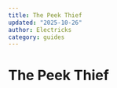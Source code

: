 ```yaml
---
title: The Peek Thief
updated: "2025-10-26"
author: Electricks
category: guides
---
```


# The Peek Thief

